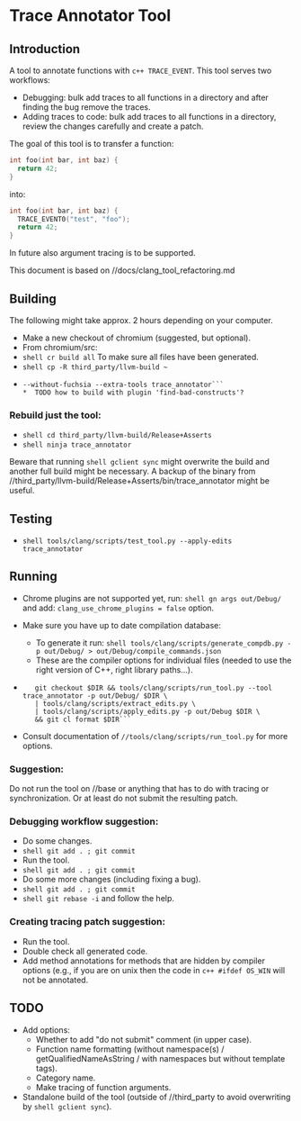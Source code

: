 # Trace Annotator Tool

## Introduction

A tool to annotate functions with ```c++ TRACE_EVENT```. This tool serves two
workflows:

*  Debugging: bulk add traces to all functions in a directory and after finding
   the bug remove the traces.
*  Adding traces to code: bulk add traces to all functions in a directory,
   review the changes carefully and create a patch.

The goal of this tool is to transfer a function:
```c++
int foo(int bar, int baz) {
  return 42;
}
```
into:
```c++
int foo(int bar, int baz) {
  TRACE_EVENT0("test", "foo");
  return 42;
}
```

In future also argument tracing is to be supported.

This document is based on //docs/clang_tool_refactoring.md

## Building

The following might take approx. 2 hours depending on your computer.

*  Make a new checkout of chromium (suggested, but optional).
*  From chromium/src:
*  ```shell cr build all``` To make sure all files have been generated.
*  ```shell cp -R third_party/llvm-build ~```
*  ```shell tools/clang/scripts/build.py --bootstrap --without-android
   --without-fuchsia --extra-tools trace_annotator```
   *  TODO how to build with plugin 'find-bad-constructs'?

### Rebuild just the tool:

*  ```shell cd third_party/llvm-build/Release+Asserts```
*  ```shell ninja trace_annotator```

Beware that running ```shell gclient sync``` might overwrite the build and
another full build might be necessary. A backup of the binary from
//third_party/llvm-build/Release+Asserts/bin/trace_annotator might be useful.

## Testing

*  ```shell tools/clang/scripts/test_tool.py --apply-edits trace_annotator```

## Running

*  Chrome plugins are not supported yet, run: ```shell gn args out/Debug/``` and
   add: ```clang_use_chrome_plugins = false``` option.
*  Make sure you have up to date compilation database:
   *  To generate it run: ```shell tools/clang/scripts/generate_compdb.py -p
      out/Debug/ > out/Debug/compile_commands.json```
   *  These are the compiler options for individual files (needed to use the
      right version of C++, right library paths...).

*  ```shell DIR="net"; \
      git checkout $DIR && tools/clang/scripts/run_tool.py --tool trace_annotator -p out/Debug/ $DIR \
      | tools/clang/scripts/extract_edits.py \
      | tools/clang/scripts/apply_edits.py -p out/Debug $DIR \
      && git cl format $DIR```

*  Consult documentation of ```//tools/clang/scripts/run_tool.py``` for more
   options.

### Suggestion:

Do not run the tool on //base or anything that has to do with tracing or
synchronization. Or at least do not submit the resulting patch.

### Debugging workflow suggestion:

*  Do some changes.
*  ```shell git add . ; git commit```
*  Run the tool.
*  ```shell git add . ; git commit```
*  Do some more changes (including fixing a bug).
*  ```shell git add . ; git commit```
*  ```shell git rebase -i``` and follow the help.

### Creating tracing patch suggestion:

*  Run the tool.
*  Double check all generated code.
*  Add method annotations for methods that are hidden by compiler options (e.g.,
   if you are on unix then the code in ```c++ #ifdef OS_WIN``` will not be
   annotated.

## TODO

*  Add options:
   *  Whether to add "do not submit" comment (in upper case).
   *  Function name formatting (without namespace(s) / getQualifiedNameAsString /
      with namespaces but without template tags).
   *  Category name.
   *  Make tracing of function arguments.
*  Standalone build of the tool (outside of //third_party to avoid overwriting
   by ```shell gclient sync```).
